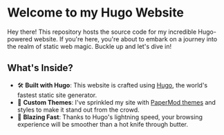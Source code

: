 # Welcome to my Hugo Website

Hey there! This repository hosts the source code for my incredible Hugo-powered website. If you're here, you're about to embark on a journey into the realm of static web magic. Buckle up and let's dive in!

## What's Inside?

- :hammer_and_wrench: **Built with Hugo**: This website is crafted using [Hugo](https://gohugo.io/), the world's fastest static site generator.
- :art: **Custom Themes**: I've sprinkled my site with [PaperMod themes](https://github.com/adityatelange/hugo-PaperMod) and styles to make it stand out from the crowd.
- :rocket: **Blazing Fast**: Thanks to Hugo's lightning speed, your browsing experience will be smoother than a hot knife through butter.
